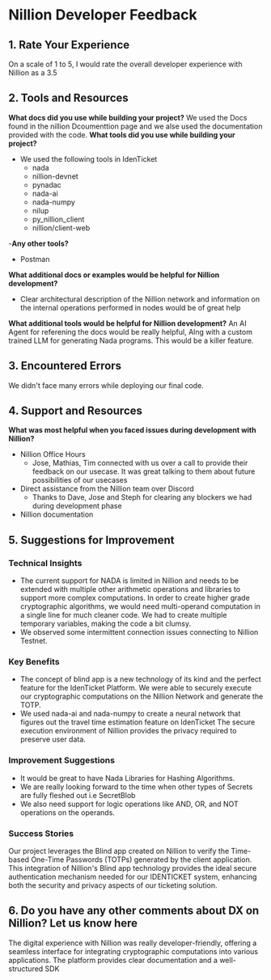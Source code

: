 # Nillion Developer Feedback

## 1.	Rate Your Experience

On a scale of 1 to 5, I would rate the overall developer experience with Nillion as a 3.5

## 2.	Tools and Resources

**What docs did you use while building your project?**
 We used the Docs found in the nillion Dcoumenttion page and we alse used the documentation provided with the code.
**What tools did you use while building your project?**
- We used the following tools in IdenTicket
  * nada
  * nillion-devnet
  * pynadac
  * nada-ai
  * nada-numpy
  * nilup
  * py_nillion_client
  * nillion/client-web
  
-**Any other tools?**
  * Postman

**What additional docs or examples would be helpful for Nillion development?**
  * Clear architectural description of the Nillion network and information on the internal operations performed in nodes would be of great help

**What additional tools would be helpful for Nillion development?**
 An AI Agent for referening the docs would be really helpful, Alng with a custom trained LLM for generating Nada programs. This would be a killer feature.
 
## 3.	Encountered Errors
We didn't face many errors while deploying our final code.


## 4. Support and Resources

**What was most helpful when you faced issues during development with Nillion?**
- Nillion Office Hours
  * Jose, Mathias, Tim connected with us over a call to provide their feedback on our usecase. It was great talking to them about future possibilities of our usecases
- Direct assistance from the Nillion team over Discord
  * Thanks to Dave, Jose and Steph for clearing any blockers we had during development phase
- Nillion documentation

## 5. Suggestions for Improvement

<h3>Technical Insights</h3>
<ul>
<li>The current support for NADA is limited in Nillion and needs to be extended with multiple other arithmetic operations and libraries to support more complex computations. In order to create higher grade cryptographic algorithms, we would need multi-operand computation in a single line for much cleaner code. We had to create multiple temporary variables, making the code a bit clumsy.</li>
<li>We observed some intermittent connection issues connecting to Nillion Testnet.</li>
</ul>
<h3>Key Benefits</h3>
<ul>
<li>The concept of blind app is a new technology of its kind and the perfect feature for the IdenTicket Platform. We were able to securely execute our cryptographic computations on the Nillion Network and generate the TOTP.</li>
<li>We used nada-ai and nada-numpy to create a neural network that figures out the travel time estimation feature on IdenTicket The secure execution environment of Nillion provides the privacy required to preserve user data.</li>
</ul>
<h3>Improvement Suggestions</h3>
<ul>
<li>It would be great to have Nada Libraries for Hashing Algorithms.</li>
<li>We are really looking forward to the time when other types of Secrets are fully fleshed out i.e  SecretBlob</li>
<li>We also need support for logic operations like AND, OR, and NOT operations on the operands.</li>
</ul>
<h3>Success Stories</h3>
<p>Our project leverages the Blind app created on Nillion to verify the Time-based One-Time Passwords (TOTPs) generated by the client application. This integration of Nillion's Blind app technology provides the ideal secure authentication mechanism needed for our IDENTICKET system, enhancing both the security and privacy aspects of our ticketing solution.</p>

## 6. Do you have any other comments about DX on Nillion? Let us know here
<p>The digital experience with Nillion was really developer-friendly, offering a seamless interface for integrating cryptographic computations into various applications. The platform provides clear documentation and a well-structured SDK</p>

